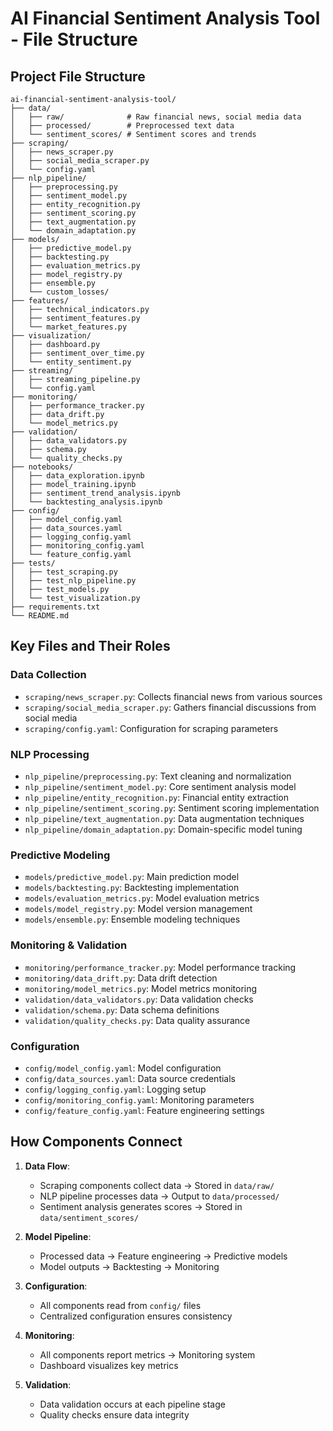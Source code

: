 # AI Financial Sentiment Analysis Tool - File Structure

## Project File Structure
```
ai-financial-sentiment-analysis-tool/
├── data/
│   ├── raw/              # Raw financial news, social media data
│   ├── processed/        # Preprocessed text data
│   └── sentiment_scores/ # Sentiment scores and trends
├── scraping/
│   ├── news_scraper.py
│   ├── social_media_scraper.py
│   └── config.yaml
├── nlp_pipeline/
│   ├── preprocessing.py
│   ├── sentiment_model.py
│   ├── entity_recognition.py
│   ├── sentiment_scoring.py
│   ├── text_augmentation.py
│   └── domain_adaptation.py
├── models/
│   ├── predictive_model.py
│   ├── backtesting.py
│   ├── evaluation_metrics.py
│   ├── model_registry.py
│   ├── ensemble.py
│   └── custom_losses/
├── features/
│   ├── technical_indicators.py
│   ├── sentiment_features.py
│   └── market_features.py
├── visualization/
│   ├── dashboard.py
│   ├── sentiment_over_time.py
│   └── entity_sentiment.py
├── streaming/
│   ├── streaming_pipeline.py
│   └── config.yaml
├── monitoring/
│   ├── performance_tracker.py
│   ├── data_drift.py
│   └── model_metrics.py
├── validation/
│   ├── data_validators.py
│   ├── schema.py
│   └── quality_checks.py
├── notebooks/
│   ├── data_exploration.ipynb
│   ├── model_training.ipynb
│   ├── sentiment_trend_analysis.ipynb
│   └── backtesting_analysis.ipynb
├── config/
│   ├── model_config.yaml
│   ├── data_sources.yaml
│   ├── logging_config.yaml
│   ├── monitoring_config.yaml
│   └── feature_config.yaml
├── tests/
│   ├── test_scraping.py
│   ├── test_nlp_pipeline.py
│   ├── test_models.py
│   └── test_visualization.py
├── requirements.txt
└── README.md
```

## Key Files and Their Roles

### Data Collection
- `scraping/news_scraper.py`: Collects financial news from various sources
- `scraping/social_media_scraper.py`: Gathers financial discussions from social media
- `scraping/config.yaml`: Configuration for scraping parameters

### NLP Processing
- `nlp_pipeline/preprocessing.py`: Text cleaning and normalization
- `nlp_pipeline/sentiment_model.py`: Core sentiment analysis model
- `nlp_pipeline/entity_recognition.py`: Financial entity extraction
- `nlp_pipeline/sentiment_scoring.py`: Sentiment scoring implementation
- `nlp_pipeline/text_augmentation.py`: Data augmentation techniques
- `nlp_pipeline/domain_adaptation.py`: Domain-specific model tuning

### Predictive Modeling
- `models/predictive_model.py`: Main prediction model
- `models/backtesting.py`: Backtesting implementation
- `models/evaluation_metrics.py`: Model evaluation metrics
- `models/model_registry.py`: Model version management
- `models/ensemble.py`: Ensemble modeling techniques

### Monitoring & Validation
- `monitoring/performance_tracker.py`: Model performance tracking
- `monitoring/data_drift.py`: Data drift detection
- `monitoring/model_metrics.py`: Model metrics monitoring
- `validation/data_validators.py`: Data validation checks
- `validation/schema.py`: Data schema definitions
- `validation/quality_checks.py`: Data quality assurance

### Configuration
- `config/model_config.yaml`: Model configuration
- `config/data_sources.yaml`: Data source credentials
- `config/logging_config.yaml`: Logging setup
- `config/monitoring_config.yaml`: Monitoring parameters
- `config/feature_config.yaml`: Feature engineering settings

## How Components Connect
1. **Data Flow**:
   - Scraping components collect data → Stored in `data/raw/`
   - NLP pipeline processes data → Output to `data/processed/`
   - Sentiment analysis generates scores → Stored in `data/sentiment_scores/`

2. **Model Pipeline**:
   - Processed data → Feature engineering → Predictive models
   - Model outputs → Backtesting → Monitoring

3. **Configuration**:
   - All components read from `config/` files
   - Centralized configuration ensures consistency

4. **Monitoring**:
   - All components report metrics → Monitoring system
   - Dashboard visualizes key metrics

5. **Validation**:
   - Data validation occurs at each pipeline stage
   - Quality checks ensure data integrity
